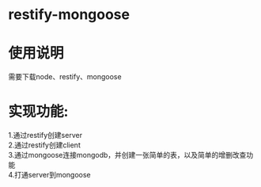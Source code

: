 # restify-mongoose

# **使用说明** #
需要下载node、restify、mongoose
# **实现功能:** #
1.通过restify创建server </br>
2.通过restify创建client </br>
3.通过mongoose连接mongodb，并创建一张简单的表，以及简单的增删改查功能 </br>
4.打通server到mongoose

